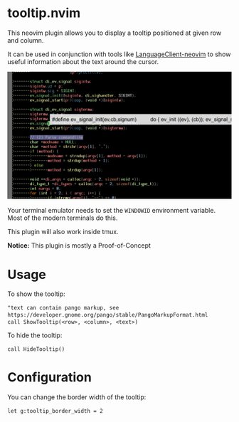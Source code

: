 # tooltip.nvim

This neovim plugin allows you to display a tooltip positioned at given row and column.

It can be used in conjunction with tools like [LanguageClient-neovim](https://github.com/autozimu/LanguageClient-neovim) to show useful information about the text around the cursor.

![Example](screenshot.png)

Your terminal emulator needs to set the `WINDOWID` environment variable. Most of the modern terminals do this.

This plugin will also work inside tmux.

**Notice:** This plugin is mostly a Proof-of-Concept

# Usage

To show the tooltip:

```vim
"text can contain pango markup, see https://developer.gnome.org/pango/stable/PangoMarkupFormat.html
call ShowTooltip(<row>, <column>, <text>)
```

To hide the tooltip:

```vim
call HideTooltip()
```

# Configuration

You can change the border width of the tooltip:

```vim
let g:tooltip_border_width = 2
```
